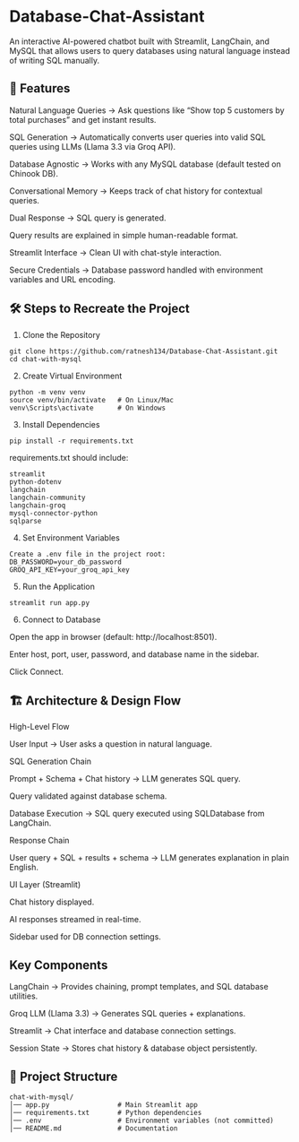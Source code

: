 # Database-Chat-Assistant
An interactive AI-powered chatbot built with Streamlit, LangChain, and MySQL that allows users to query databases using natural language instead of writing SQL manually.

## 🚀 Features

Natural Language Queries → Ask questions like “Show top 5 customers by total purchases” and get instant results.

SQL Generation → Automatically converts user queries into valid SQL queries using LLMs (Llama 3.3 via Groq API).

Database Agnostic → Works with any MySQL database (default tested on Chinook DB).

Conversational Memory → Keeps track of chat history for contextual queries.

Dual Response → SQL query is generated.

Query results are explained in simple human-readable format.

Streamlit Interface → Clean UI with chat-style interaction.

Secure Credentials → Database password handled with environment variables and URL encoding.

## 🛠️ Steps to Recreate the Project
1. Clone the Repository
```
git clone https://github.com/ratnesh134/Database-Chat-Assistant.git
cd chat-with-mysql
```
2. Create Virtual Environment
```
python -m venv venv
source venv/bin/activate   # On Linux/Mac
venv\Scripts\activate      # On Windows
```
3. Install Dependencies
```
pip install -r requirements.txt
```

requirements.txt should include:
```
streamlit
python-dotenv
langchain
langchain-community
langchain-groq
mysql-connector-python
sqlparse
```
4. Set Environment Variables
```
Create a .env file in the project root:
DB_PASSWORD=your_db_password
GROQ_API_KEY=your_groq_api_key
```
5. Run the Application
```
streamlit run app.py
```
6. Connect to Database

Open the app in browser (default: http://localhost:8501).

Enter host, port, user, password, and database name in the sidebar.

Click Connect.

## 🏗️ Architecture & Design Flow
High-Level Flow

User Input → User asks a question in natural language.

SQL Generation Chain

Prompt + Schema + Chat history → LLM generates SQL query.

Query validated against database schema.

Database Execution → SQL query executed using SQLDatabase from LangChain.

Response Chain

User query + SQL + results + schema → LLM generates explanation in plain English.

UI Layer (Streamlit)

Chat history displayed.

AI responses streamed in real-time.

Sidebar used for DB connection settings.

## Key Components

LangChain → Provides chaining, prompt templates, and SQL database utilities.

Groq LLM (Llama 3.3) → Generates SQL queries + explanations.

Streamlit → Chat interface and database connection settings.

Session State → Stores chat history & database object persistently.

## 📂 Project Structure
```
chat-with-mysql/
│── app.py                 # Main Streamlit app
│── requirements.txt       # Python dependencies
│── .env                   # Environment variables (not committed)
│── README.md              # Documentation
```
